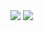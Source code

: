   <img src = "https://github-readme-stats.vercel.app/api?username=fodelf&show_icons=true&theme=tokyonight&line_height=27">
  <img src = "https://github-readme-stats.vercel.app/api/top-langs/?username=fodelf&theme=radical">
